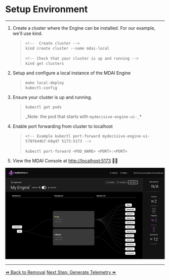 # Setup Environment
----
1. Create a cluster where the Engine can be installed. For our example, we'll use kind.
   > ```@bash
   > <!--  Create cluster -->
   > kind create cluster --name mdai-local
   >
   > <!-- Check that your cluster is up and running -->
   > kind get clusters
   > ```
2. Setup and configure a local instance of the MDAI Engine

   > ````@bash
   > make local-deploy
   > kubectl-config
   > ````

3. Ensure your cluster is up and running.

   > ```@bash
   > kubectl get pods
   > ```
   >
   > _Note: the pod that starts with `mydecisive-engine-ui-_`\*

4. Enable port forwarding from cluster to localhost

   > ```
   > <!-- Example kubectl port-forward mydecisive-engine-ui-578f644b7-k9q47 5173:5173 -->
   >
   > kubectl port-forward <POD_NAME> <PORT>:<PORT>
   > ```

5. View the MDAI Console at [http://localhost:5173](http://localhost:5173) 🐙🎉

![A bright and shiny MDAI Engine Console](../../media/console-new-and-shiny.png)



----
<span class="left"><a href="./remove.md">⏪ Back to Removal</a></span>
<span class="right"><a href="./generate-collect.md">Next Step: Generate Telemetry ⏩</a></span>

